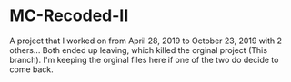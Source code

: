 # MC-Recoded-II
A project that I worked on from April 28, 2019 to October 23, 2019 with 2 others... Both ended up leaving, which killed the orginal project (This branch). I'm keeping the orginal files here if one of the two do decide to come back.
